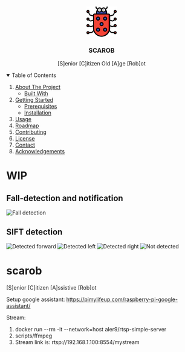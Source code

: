 <!--
*** Thanks for checking out the Best-README-Template. If you have a suggestion
*** that would make this better, please fork the repo and create a pull request
*** or simply open an issue with the tag "enhancement".
*** Thanks again! Now go create something AMAZING! :D
-->



<!-- PROJECT SHIELDS -->
<!--
*** I'm using markdown "reference style" links for readability.
*** Reference links are enclosed in brackets [ ] instead of parentheses ( ).
*** See the bottom of this document for the declaration of the reference variables
*** for contributors-url, forks-url, etc. This is an optional, concise syntax you may use.
*** https://www.markdownguide.org/basic-syntax/#reference-style-links
-->

<!-- PROJECT LOGO -->
<br />
<p align="center">
  <a href="https://github.com/ericmiranda7/scarob">
    <img src="images/beetle.png" alt="Logo" width="80" height="80">
  </a>

  <h3 align="center">SCAROB</h3>

  <p align="center">
    [S]enior [C]itizen Old [A]ge [Rob]ot
    <!--<br />
    <a href="https://github.com/othneildrew/Best-README-Template"><strong>Explore the docs »</strong></a>
    <br />
    <br />
    <a href="https://github.com/othneildrew/Best-README-Template">View Demo</a>
    ·
    <a href="https://github.com/othneildrew/Best-README-Template/issues">Report Bug</a>
    ·
    <a href="https://github.com/othneildrew/Best-README-Template/issues">Request Feature</a>-->
  </p>
</p>



<!-- TABLE OF CONTENTS -->
<details open="open">
  <summary>Table of Contents</summary>
  <ol>
    <li>
      <a href="#about-the-project">About The Project</a>
      <ul>
        <li><a href="#built-with">Built With</a></li>
      </ul>
    </li>
    <li>
      <a href="#getting-started">Getting Started</a>
      <ul>
        <li><a href="#prerequisites">Prerequisites</a></li>
        <li><a href="#installation">Installation</a></li>
      </ul>
    </li>
    <li><a href="#usage">Usage</a></li>
    <li><a href="#roadmap">Roadmap</a></li>
    <li><a href="#contributing">Contributing</a></li>
    <li><a href="#license">License</a></li>
    <li><a href="#contact">Contact</a></li>
    <li><a href="#acknowledgements">Acknowledgements</a></li>
  </ol>
</details>



<!-- ABOUT THE PROJECT -->
# WIP

## Fall-detection and notification
![Fall detection](https://github.com/ericmiranda7/scarob/blob/main/images/fd.gif)

## SIFT detection
![Detected forward](https://i.imgur.com/3jzXPPq.jpeg)
![Detected left](https://i.imgur.com/s3Lckgj.jpg)
![Detected right](https://i.imgur.com/ETSRgLr.jpg)
![Not detected](https://i.imgur.com/OdFCMP1.jpg)

# scarob
[S]enior [C]itizen [A]ssistive [Rob]ot

Setup google assistant: https://pimylifeup.com/raspberry-pi-google-assistant/

Stream:
1. docker run --rm -it --network=host aler9/rtsp-simple-server
2. scripts/ffmpeg
3. Stream link is: rtsp://192.168.1.100:8554/mystream
